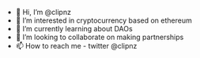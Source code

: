 - 👋 Hi, I’m @clipnz
- 👀 I’m interested in cryptocurrency based on ethereum
- 🌱 I’m currently learning about DAOs
- 💞️ I’m looking to collaborate on making partnerships
- 📫 How to reach me - twitter @clipnz

<!---
clipnz/clipnz is a ✨ special ✨ repository because its `README.md` (this file) appears on your GitHub profile.
You can click the Preview link to take a look at your changes.
--->
